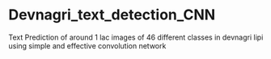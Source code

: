 # Devnagri_text_detection_CNN
Text Prediction of around 1 lac images of 46 different classes in devnagri lipi using simple and effective convolution network

